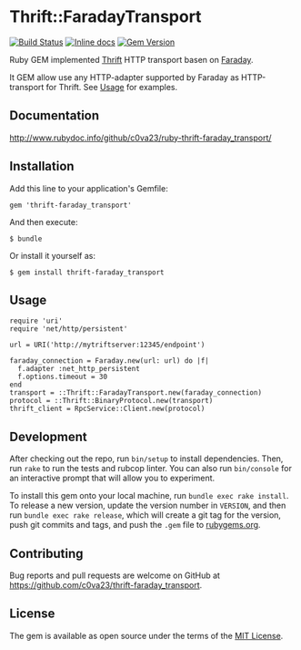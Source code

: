 # Thrift::FaradayTransport

[![Build Status](https://travis-ci.org/c0va23/ruby-thrift-faraday_transport.svg?branch=feature%2Fconfigure-travis)](https://travis-ci.org/c0va23/ruby-thrift-faraday_transport)
[![Inline docs](http://inch-ci.org/github/c0va23/ruby-thrift-faraday_transport.svg?branch=master)](http://inch-ci.org/github/c0va23/ruby-thrift-faraday_transport)
[![Gem Version](https://badge.fury.io/rb/thrift-faraday_transport.svg)](https://badge.fury.io/rb/thrift-faraday_transport)

Ruby GEM implemented [Thrift](https://github.com/apache/thrift/tree/master/lib/rb)
HTTP transport basen on [Faraday](https://github.com/lostisland/faraday).

It GEM allow use any HTTP-adapter supported by Faraday as HTTP-transport for
Thrift. See [Usage](#Usage) for examples.

## Documentation

http://www.rubydoc.info/github/c0va23/ruby-thrift-faraday_transport/

## Installation

Add this line to your application's Gemfile:

    gem 'thrift-faraday_transport'

And then execute:

    $ bundle

Or install it yourself as:

    $ gem install thrift-faraday_transport

## Usage

    require 'uri'
    require 'net/http/persistent'

    url = URI('http://mytriftserver:12345/endpoint')

    faraday_connection = Faraday.new(url: url) do |f|
      f.adapter :net_http_persistent
      f.options.timeout = 30
    end
    transport = ::Thrift::FaradayTransport.new(faraday_connection)
    protocol = ::Thrift::BinaryProtocol.new(transport)
    thrift_client = RpcService::Client.new(protocol)

## Development

After checking out the repo, run `bin/setup` to install dependencies. Then, run
`rake` to run the tests and rubcop linter. You can also run `bin/console`
for an interactive prompt that will allow you to experiment.

To install this gem onto your local machine, run `bundle exec rake install`.
To release a new version, update the version number in `VERSION`, and then run
`bundle exec rake release`, which will create a git tag for the version, push
git commits and tags, and push the `.gem` file to
[rubygems.org](https://rubygems.org).

## Contributing

Bug reports and pull requests are welcome on GitHub at
https://github.com/c0va23/thrift-faraday_transport.

## License

The gem is available as open source under the terms of the
[MIT License](https://opensource.org/licenses/MIT).

